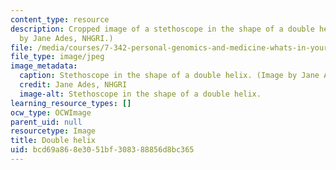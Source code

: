```yaml
---
content_type: resource
description: Cropped image of a stethoscope in the shape of a double helix. (Image
  by Jane Ades, NHGRI.)
file: /media/courses/7-342-personal-genomics-and-medicine-whats-in-your-genome-spring-2014/bcd69a868e3051bf308388856d8bc365_7-342s14-th.jpg
file_type: image/jpeg
image_metadata:
  caption: Stethoscope in the shape of a double helix. (Image by Jane Ades, [NHGRI](http://www.genome.gov).)
  credit: Jane Ades, NHGRI
  image-alt: Stethoscope in the shape of a double helix.
learning_resource_types: []
ocw_type: OCWImage
parent_uid: null
resourcetype: Image
title: Double helix
uid: bcd69a86-8e30-51bf-3083-88856d8bc365
---
```

